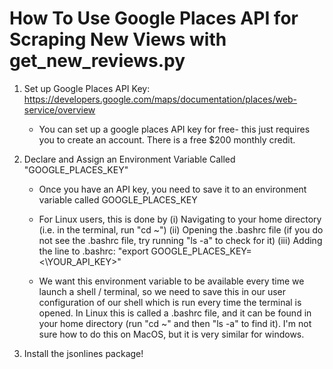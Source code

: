 # How To Use Google Places API for Scraping New Views with get_new_reviews.py 

1. Set up Google Places API Key: https://developers.google.com/maps/documentation/places/web-service/overview

    - You can set up a google places API key for free- this just requires you to create an account. There is a free $200 monthly credit. 

2. Declare and Assign an Environment Variable Called "GOOGLE_PLACES_KEY"
    - Once you have an API key, you need to save it to an environment variable called GOOGLE_PLACES_KEY
     - For Linux users, this is done by 
        (i) Navigating to your home directory (i.e. in the terminal, run "cd ~")
        (ii) Opening the .bashrc file (if you do not see the .bashrc file, try running "ls -a" to check for it)
        (iii) Adding the line to .bashrc: "export GOOGLE_PLACES_KEY=<\YOUR_API_KEY>" 

    - We want this environment variable to be available every time we launch a shell / terminal, so 
    we need to save this in our user configuration of our shell which is run every time the terminal is opened. In Linux 
    this is called a .bashrc file, and it can be found in your home directory (run "cd ~" and then "ls -a" to find it).
    I'm not sure how to do this on MacOS, but it is very similar for windows. 

3. Install the jsonlines package! 